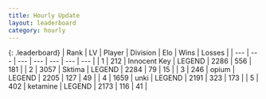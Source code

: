 ```yaml
---
title: Hourly Update
layout: leaderboard
category: hourly
---
```


{: .leaderboard}
| Rank | LV | Player | Division | Elo | Wins | Losses |
| --- | --- | --- | --- | --- | --- | --- |
| <span data-change="0">1</span> | 212 | <span title="ID: 773025">Innocent Key</span> | LEGEND | <span data-change="0">2286</span> | <span data-change="0">556</span> | <span data-change="0">181</span> |
| <span data-change="0">2</span> | 3057 | <span title="ID: 353063">Sktima</span> | LEGEND | <span data-change="0">2284</span> | <span data-change="0">79</span> | <span data-change="0">15</span> |
| <span data-change="0">3</span> | 246 | <span title="ID: 750033">opium</span> | LEGEND | <span data-change="0">2205</span> | <span data-change="0">127</span> | <span data-change="0">49</span> |
| <span data-change="0">4</span> | 1659 | <span title="ID: 692745">unki</span> | LEGEND | <span data-change="0">2191</span> | <span data-change="0">323</span> | <span data-change="0">173</span> |
| <span data-change="0">5</span> | 402 | <span title="ID: 725085">ketamine</span> | LEGEND | <span data-change="0">2173</span> | <span data-change="0">116</span> | <span data-change="0">41</span> |